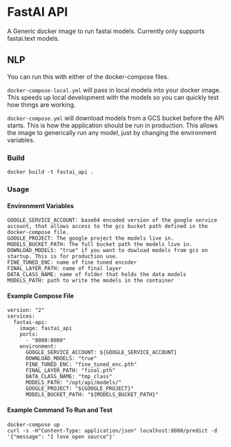 # FastAI API

A Generic docker image to run fastai models. Currently only supports fastai.text models.

## NLP

You can run this with either of the docker-compose files. 

`docker-compose-local.yml` will pass in local models into your docker image. This speeds up local development with the models so you can quickly test how things are working. 

`docker-compose.yml` will download models from a GCS bucket before the API starts. This is how the application should be run in production. This allows the image to generically run any model, just by changing the environment variables.


### Build

```
docker build -t fastai_api .
```

### Usage

#### Environment Variables

```
GOOGLE_SERVICE_ACCOUNT: base64 encoded version of the google service account, that allows access to the gcs bucket path defined in the docker-compose file.
GOOGLE_PROJECT: The google project the models live in.
MODELS_BUCKET_PATH: The full bucket path the models live in.
DOWNLOAD_MODELS: "true" if you want to dowload models from gcs on startup. This is for production use.
FINE_TUNED_ENC: name of fine tuned encoder
FINAL_LAYER_PATH: name of final layer
DATA_CLASS_NAME: name of folder that holds the data models
MODELS_PATH: path to write the models in the container
```

#### Example Compose File

```
version: "2"
services:
  fastai-api:
    image: fastai_api
    ports:
      - "8080:8080"
    environment:
      GOOGLE_SERVICE_ACCOUNT: ${GOOGLE_SERVICE_ACCOUNT}
      DOWNLOAD_MODELS: "true"
      FINE_TUNED_ENC: "fine_tuned_enc.pth"
      FINAL_LAYER_PATH: "final.pth"
      DATA_CLASS_NAME: "tmp_class"
      MODELS_PATH: "/opt/api/models/"
      GOOGLE_PROJECT: "${GOOGLE_PROJECT}"
      MODELS_BUCKET_PATH: "${MODELS_BUCKET_PATH}"
```

#### Example Command To Run and Test
```
docker-compose up
curl -s -H"Content-Type: application/json" localhost:8080/predict -d '{"message": "I love open source"}'
```
